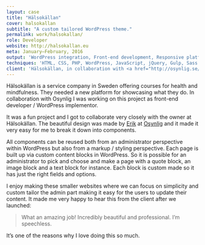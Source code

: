 ```yaml
---
layout: case
title: "Hälsokällan"
cover: halsokallan
subtitle: "A custom tailored WordPress theme."
permalink: work/halsokallan/
role: Developer
website: http://halsokallan.eu
meta: January–February, 2016
output: 'WordPress integration, Front-end development, Responsive platform'
techniques: 'HTML, CSS, PHP, WordPress, JavaScript, jQuery, Gulp, Sass'
client: 'Hälsokällan, in collaboration with <a href="http://osynlig.se/">Osynlig</a>'
---
```


Hälsokällan is a service company in Sweden offering courses for health and mindfulness. They needed a new platform for showcasing what they do. In collaboration with Osynlig I was working on this project as front-end developer / WordPress implementor.

It was a fun project and I got to collaborate very closely with the owner at Hälsokällan. The beautiful design was made by [Erik](http://erikcarlsson.se/) at [Osynlig](https://osynlig.se/) and it made it very easy for me to break it down into components.

All components can be reused both from an administrator perspective within WordPress but also from a markup / styling perspective. Each page is built up via custom content blocks in WordPress. So it is possible for an administrator to pick and choose and make a page with a quote block, an image block and a text block for instance. Each block is custom made so it has just the right fields and options.

I enjoy making these smaller websites where we can focus on simplicity and custom tailor the admin part making it easy for the users to update their content. It made me very happy to hear this from the client after we launched:

> What an amazing job! Incredibly beautiful and professional. I’m speechless.

It’s one of the reasons why I love doing this so much.
